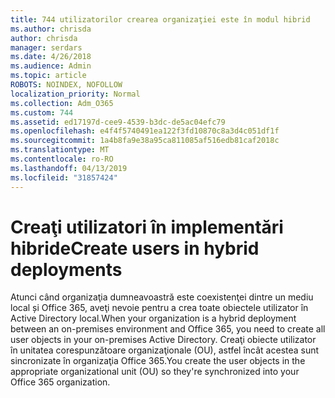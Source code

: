 ```yaml
---
title: 744 utilizatorilor crearea organizaţiei este în modul hibrid
ms.author: chrisda
author: chrisda
manager: serdars
ms.date: 4/26/2018
ms.audience: Admin
ms.topic: article
ROBOTS: NOINDEX, NOFOLLOW
localization_priority: Normal
ms.collection: Adm_O365
ms.custom: 744
ms.assetid: ed17197d-cee9-4539-b3dc-de5ac04efc79
ms.openlocfilehash: e4f4f5740491ea122f3fd10870c8a3d4c051df1f
ms.sourcegitcommit: 1a4b8fa9e38a95ca811085af516edb81caf2018c
ms.translationtype: MT
ms.contentlocale: ro-RO
ms.lasthandoff: 04/13/2019
ms.locfileid: "31857424"
---
```

# <a name="create-users-in-hybrid-deployments"></a><span data-ttu-id="3b9c4-102">Creaţi utilizatori în implementări hibride</span><span class="sxs-lookup"><span data-stu-id="3b9c4-102">Create users in hybrid deployments</span></span>

<span data-ttu-id="3b9c4-103">Atunci când organizaţia dumneavoastră este coexistenţei dintre un mediu local și Office 365, aveţi nevoie pentru a crea toate obiectele utilizator în Active Directory local.</span><span class="sxs-lookup"><span data-stu-id="3b9c4-103">When your organization is a hybrid deployment between an on-premises environment and Office 365, you need to create all user objects in your on-premises Active Directory.</span></span> <span data-ttu-id="3b9c4-104">Creaţi obiecte utilizator în unitatea corespunzătoare organizaţionale (OU), astfel încât acestea sunt sincronizate în organizaţia Office 365.</span><span class="sxs-lookup"><span data-stu-id="3b9c4-104">You create the user objects in the appropriate organizational unit (OU) so they're synchronized into your Office 365 organization.</span></span>
